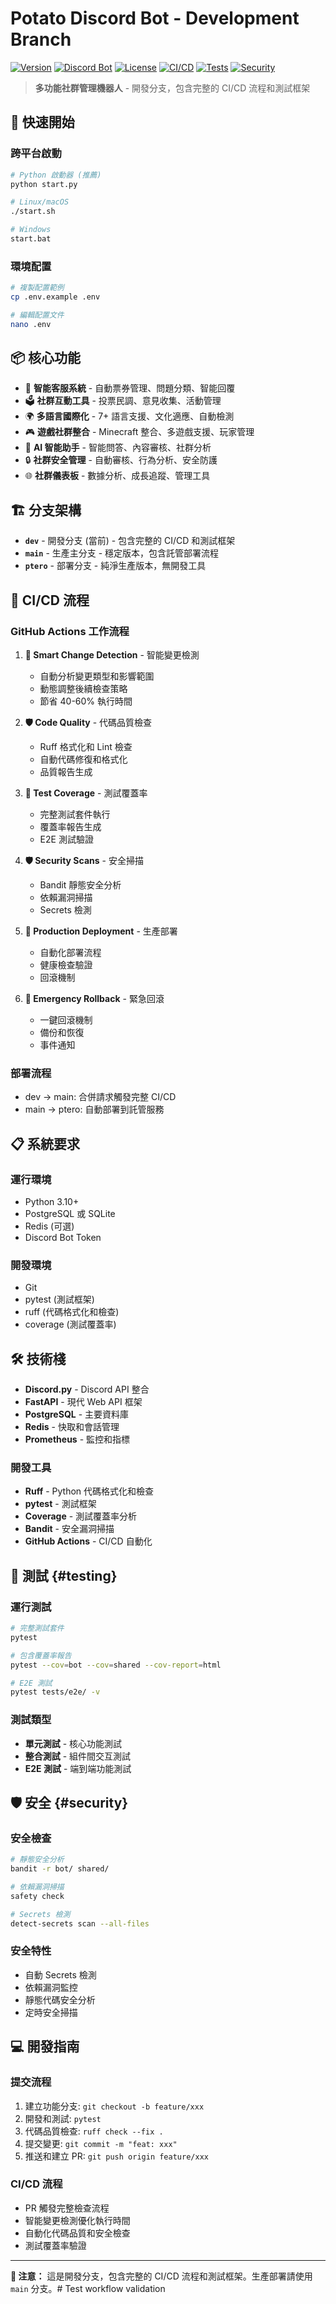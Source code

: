 # Potato Discord Bot - Development Branch

[![Version](https://img.shields.io/badge/version-2025.08.30-blue.svg)](VERSION)
[![Discord Bot](https://img.shields.io/badge/Discord-Bot-7289DA.svg)](https://discord.com)
[![License](https://img.shields.io/badge/license-MIT-green.svg)](LICENSE)
[![CI/CD](https://img.shields.io/badge/CI/CD-Active-success.svg)](https://github.com/actions)
[![Tests](https://img.shields.io/badge/Tests-Passing-success.svg)](#testing)
[![Security](https://img.shields.io/badge/Security-Scanned-green.svg)](#security)

> **多功能社群管理機器人** - 開發分支，包含完整的 CI/CD 流程和測試框架

## 🚀 快速開始

### 跨平台啟動

```bash
# Python 啟動器 (推薦)
python start.py

# Linux/macOS
./start.sh

# Windows
start.bat
```

### 環境配置

```bash
# 複製配置範例
cp .env.example .env

# 編輯配置文件
nano .env
```

## 📦 核心功能

- 🎫 **智能客服系統** - 自動票券管理、問題分類、智能回覆
- 🗳️ **社群互動工具** - 投票民調、意見收集、活動管理
- 🌍 **多語言國際化** - 7+ 語言支援、文化適應、自動檢測
- 🎮 **遊戲社群整合** - Minecraft 整合、多遊戲支援、玩家管理
- 🤖 **AI 智能助手** - 智能問答、內容審核、社群分析
- 🔒 **社群安全管理** - 自動審核、行為分析、安全防護
- 🌐 **社群儀表板** - 數據分析、成長追蹤、管理工具

## 🏗️ 分支架構

- **`dev`** - 開發分支 (當前) - 包含完整的 CI/CD 和測試框架
- **`main`** - 生產主分支 - 穩定版本，包含託管部署流程
- **`ptero`** - 部署分支 - 純淨生產版本，無開發工具

## 🔄 CI/CD 流程

### GitHub Actions 工作流程

1. **🧠 Smart Change Detection** - 智能變更檢測
   - 自動分析變更類型和影響範圍
   - 動態調整後續檢查策略
   - 節省 40-60% 執行時間

2. **🛡️ Code Quality** - 代碼品質檢查
   - Ruff 格式化和 Lint 檢查
   - 自動代碼修復和格式化
   - 品質報告生成

3. **🧪 Test Coverage** - 測試覆蓋率
   - 完整測試套件執行
   - 覆蓋率報告生成
   - E2E 測試驗證

4. **🛡️ Security Scans** - 安全掃描
   - Bandit 靜態安全分析
   - 依賴漏洞掃描
   - Secrets 檢測

5. **🚀 Production Deployment** - 生產部署
   - 自動化部署流程
   - 健康檢查驗證
   - 回滾機制

6. **🚨 Emergency Rollback** - 緊急回滾
   - 一鍵回滾機制
   - 備份和恢復
   - 事件通知

### 部署流程

- dev → main: 合併請求觸發完整 CI/CD
- main → ptero: 自動部署到託管服務

## 📋 系統要求

### 運行環境
- Python 3.10+
- PostgreSQL 或 SQLite
- Redis (可選)
- Discord Bot Token

### 開發環境
- Git
- pytest (測試框架)
- ruff (代碼格式化和檢查)
- coverage (測試覆蓋率)

## 🛠️ 技術棧

- **Discord.py** - Discord API 整合
- **FastAPI** - 現代 Web API 框架
- **PostgreSQL** - 主要資料庫
- **Redis** - 快取和會話管理
- **Prometheus** - 監控和指標

### 開發工具
- **Ruff** - Python 代碼格式化和檢查
- **pytest** - 測試框架
- **Coverage** - 測試覆蓋率分析
- **Bandit** - 安全漏洞掃描
- **GitHub Actions** - CI/CD 自動化

## 🧪 測試 {#testing}

### 運行測試
```bash
# 完整測試套件
pytest

# 包含覆蓋率報告
pytest --cov=bot --cov=shared --cov-report=html

# E2E 測試
pytest tests/e2e/ -v
```

### 測試類型
- **單元測試** - 核心功能測試
- **整合測試** - 組件間交互測試
- **E2E 測試** - 端到端功能測試

## 🛡️ 安全 {#security}

### 安全檢查
```bash
# 靜態安全分析
bandit -r bot/ shared/

# 依賴漏洞掃描
safety check

# Secrets 檢測
detect-secrets scan --all-files
```

### 安全特性
- 自動 Secrets 檢測
- 依賴漏洞監控
- 靜態代碼安全分析
- 定時安全掃描

## 💻 開發指南

### 提交流程
1. 建立功能分支: `git checkout -b feature/xxx`
2. 開發和測試: `pytest`
3. 代碼品質檢查: `ruff check --fix .`
4. 提交變更: `git commit -m "feat: xxx"`
5. 推送和建立 PR: `git push origin feature/xxx`

### CI/CD 流程
- PR 觸發完整檢查流程
- 智能變更檢測優化執行時間
- 自動化代碼品質和安全檢查
- 測試覆蓋率驗證

---

**📝 注意：** 這是開發分支，包含完整的 CI/CD 流程和測試框架。生產部署請使用 `main` 分支。# Test workflow validation
